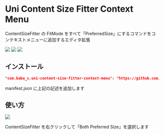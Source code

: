 # Uni Content Size Fitter Context Menu

ContentSizeFitter の FitMode をすべて「PreferredSize」にするコマンドをコンテキストメニューに追加するエディタ拡張

![](https://img.shields.io/badge/Unity-2018.4%2B-red.svg)
![](https://img.shields.io/badge/.NET-4.x-orange.svg)
[![](https://img.shields.io/github/license/baba-s/uni-content-size-fitter-context-menu.svg)](https://github.com/baba-s/uni-content-size-fitter-context-menu/blob/master/LICENSE)

## インストール

```json
"com.baba_s.uni-content-size-fitter-context-menu": "https://github.com/baba-s/uni-content-size-fitter-context-menu.git",
```

manifest.json に上記の記述を追加します  

## 使い方

![](https://cdn-ak.f.st-hatena.com/images/fotolife/b/baba_s/20171224/20171224163914.png)

ContentSizeFitter を右クリックして「Both Preferred Size」を選択します  